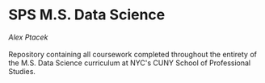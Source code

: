 # SPS M.S. Data Science
*Alex Ptacek*\
<br />
Repository containing all coursework completed throughout the entirety of the M.S. Data Science curriculum at NYC's CUNY School of Professional Studies.
